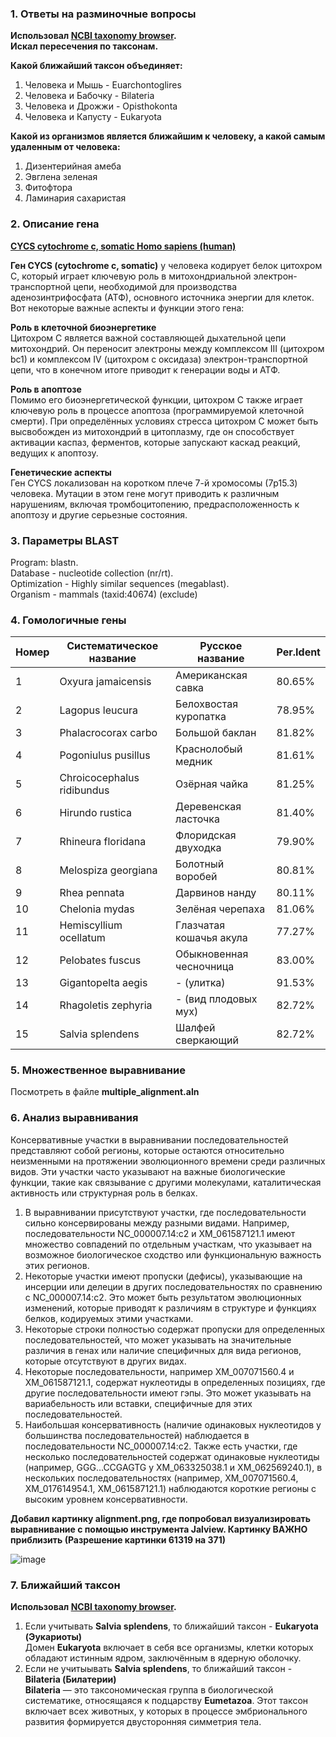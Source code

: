 ### 1. Ответы на разминочные вопросы
**Использовал [NCBI taxonomy browser](https://www.ncbi.nlm.nih.gov/Taxonomy/Browser/wwwtax.cgi).** <br/>
**Искал пересечения по таксонам.** <br/>

**Какой ближайший таксон объединяет:**

1. Человека и Мышь - Euarchontoglires
2. Человека и Бабочку - Bilateria
3. Человека и Дрожжи - Opisthokonta
4. Человека и Капусту - Eukaryota

**Какой из организмов является ближайшим к человеку, а какой самым удаленным от человека:**

1. Дизентерийная амеба
2. Эвглена зеленая
3. Фитофтора
4. Ламинария сахаристая

### 2. Описание гена
[**CYCS cytochrome c, somatic Homo sapiens (human)**](https://www.ncbi.nlm.nih.gov/gene/54205)

**Ген CYCS (cytochrome c, somatic)** у человека кодирует белок цитохром C, который играет ключевую роль в митохондриальной электрон-транспортной цепи, необходимой для производства аденозинтрифосфата (АТФ), основного источника энергии для клеток. Вот некоторые важные аспекты и функции этого гена:

**Роль в клеточной биоэнергетике** <br/>
Цитохром C является важной составляющей дыхательной цепи митохондрий. Он переносит электроны между комплексом III (цитохром bc1) и комплексом IV (цитохром c оксидаза) электрон-транспортной цепи, что в конечном итоге приводит к генерации воды и АТФ.

**Роль в апоптозе** <br/>
Помимо его биоэнергетической функции, цитохром C также играет ключевую роль в процессе апоптоза (программируемой клеточной смерти). При определённых условиях стресса цитохром C может быть высвобожден из митохондрий в цитоплазму, где он способствует активации каспаз, ферментов, которые запускают каскад реакций, ведущих к апоптозу.

**Генетические аспекты** <br/>
Ген CYCS локализован на коротком плече 7-й хромосомы (7p15.3) человека. Мутации в этом гене могут приводить к различным нарушениям, включая тромбоцитопению, предрасположенность к апоптозу и другие серьезные состояния.

### 3. Параметры BLAST

Program: blastn. <br/>
Database - nucleotide collection (nr/rt). <br/>
Optimization - Highly similar sequences (megablast).<br/>
Organism - mammals (taxid:40674) (exclude)

### 4. Гомологичные гены

| Номер | Систематическое название  | Русское название | Per.Ident |
| - | - | - | - |
| 1 | Oxyura jamaicensis | Американская савка | 80.65% |
| 2 | Lagopus leucura | Белохвостая куропатка | 78.95% |
| 3 | Phalacrocorax carbo | Большой баклан | 81.82% |
| 4 | Pogoniulus pusillus | Краснолобый медник | 81.61% |
| 5 | Chroicocephalus ridibundus | Озёрная чайка | 81.25% |
| 6 | Hirundo rustica | Деревенская ласточка | 81.40% |
| 7 | Rhineura floridana | Флоридская двуходка | 79.90% |
| 8 | Melospiza georgiana | Болотный воробей | 80.81% |
| 9 | Rhea pennata | Дарвинов нанду | 80.11% |
| 10 | Chelonia mydas | Зелёная черепаха | 81.06% |
| 11 | Hemiscyllium ocellatum  | Глазчатая кошачья акула | 77.27%	|
| 12 | Pelobates fuscus  | Обыкновенная чесночница | 83.00%	|
| 13 | Gigantopelta aegis | - (улитка) | 91.53% |
| 14 | Rhagoletis zephyria | - (вид плодовых мух) | 82.72% |
| 15 | Salvia splendens | Шалфей сверкающий | 82.72% |

### 5. Множественное выравнивание

Посмотреть в файле **multiple_alignment.aln**

### 6. Анализ выравнивания

Консервативные участки в выравнивании последовательностей представляют собой регионы, которые остаются относительно неизменными на протяжении эволюционного времени среди различных видов. Эти участки часто указывают на важные биологические функции, такие как связывание с другими молекулами, каталитическая активность или структурная роль в белках. <br/>

1) В выравнивании присутствуют участки, где последовательности сильно консервированы между разными видами. Например, последовательности NC_000007.14:c2 и XM_061587121.1 имеют множество совпадений по отдельным участкам, что указывает на возможное биологическое сходство или функциональную важность этих регионов. <br/>
3) Некоторые участки имеют пропуски (дефисы), указывающие на инсерции или делеции в других последовательностях по сравнению с NC_000007.14:c2. Это может быть результатом эволюционных изменений, которые приводят к различиям в структуре и функциях белков, кодируемых этими участками. <br/>
4) Некоторые строки полностью содержат пропуски для определенных последовательностей, что может указывать на значительные различия в генах или наличие специфичных для вида регионов, которые отсутствуют в других видах. <br/>
5) Некоторые последовательности, например XM_007071560.4 и XM_061587121.1, содержат нуклеотиды в определенных позициях, где другие последовательности имеют гэпы. Это может указывать на вариабельность или вставки, специфичные для этих последовательностей. <br/>
6) Наибольшая консервативность (наличие одинаковых нуклеотидов у большинства последовательностей) наблюдается в последовательности NC_000007.14:c2. Также есть участки, где несколько последовательностей содержат одинаковые нуклеотиды (например, GGG...CCGAGTG у XM_063325038.1 и XM_062569240.1), в нескольких последовательностях (например, XM_007071560.4, XM_017614954.1, XM_061587121.1) наблюдаются короткие регионы с высоким уровнем консервативности. <br/>

**Добавил картинку alignment.png, где попробовал визуализировать выравнивание с помощью инcтрумента Jalview. Картинку ВАЖНО приблизить (Разрешение картинки 61319 на 371)** 

![image](https://github.com/1Alex4949031/BioInformatics/assets/91533963/7a65dd7b-a403-4d97-a31a-68acf57c0a67)

### 7. Ближайший таксон

**Использовал [NCBI taxonomy browser](https://www.ncbi.nlm.nih.gov/Taxonomy/Browser/wwwtax.cgi).**
1) Если учитывать **Salvia splendens**, то ближайший таксон - **Eukaryota (Эукариоты)** <br/>
Домен **Eukaryota** включает в себя все организмы, клетки которых обладают истинным ядром, заключённым в ядерную оболочку. 
2) Если не учитыывать **Salvia splendens**, то ближайший таксон - **Bilateria (Билатерии)** <br/>
**Bilateria** — это таксономическая группа в биологической систематике, относящаяся к подцарству **Eumetazoa**. Этот таксон включает всех животных, у которых в процессе эмбрионального развития формируется двусторонняя симметрия тела.
